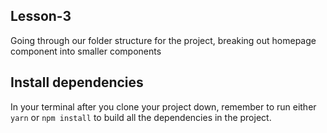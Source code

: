 ## Lesson-3

Going through our folder structure for the project, breaking out homepage component into smaller components


## Install dependencies

In your terminal after you clone your project down, remember to run either `yarn` or `npm install` to build all the dependencies in the project.
